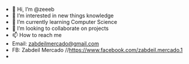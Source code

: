 - 👋 Hi, I’m @zeeeb
- 👀 I’m interested in new things knowledge
- 🌱 I’m currently learning Computer Science 
- 💞️ I’m looking to collaborate on projects
- 📫 How to reach me
-   Email: zabdeilmercado@gmail.com
-   FB: Zabdeil Mercado //https://www.facebook.com/zabdeil.mercado.1
-   

<!---
z333b/z333b is a ✨ special ✨ repository because its `README.md` (this file) appears on your GitHub profile.
You can click the Preview link to take a look at your changes.
--->
